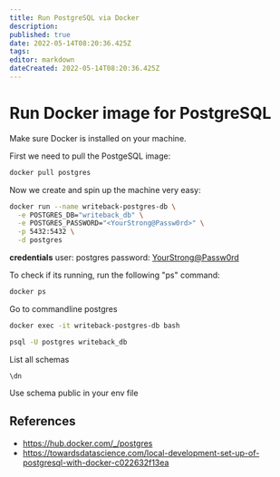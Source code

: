 ```yaml
---
title: Run PostgreSQL via Docker
description: 
published: true
date: 2022-05-14T08:20:36.425Z
tags: 
editor: markdown
dateCreated: 2022-05-14T08:20:36.425Z
---
```


# Run Docker image for PostgreSQL

Make sure Docker is installed on your machine.

First we need to pull the PostgeSQL image:

```bash
docker pull postgres
```

Now we create and spin up the machine very easy:

```bash
docker run --name writeback-postgres-db \
  -e POSTGRES_DB="writeback_db" \
  -e POSTGRES_PASSWORD="<YourStrong@Passw0rd>" \
  -p 5432:5432 \
  -d postgres
```

**credentials**
user: postgres
password: <YourStrong@Passw0rd>

To check if its running, run the following "ps" command:

```bash
docker ps
```

Go to commandline postgres

```bash
docker exec -it writeback-postgres-db bash
```

```bash
psql -U postgres writeback_db
```

List all schemas

```psql
\dn
```

Use schema public in your env file

## References

- https://hub.docker.com/_/postgres
- https://towardsdatascience.com/local-development-set-up-of-postgresql-with-docker-c022632f13ea
